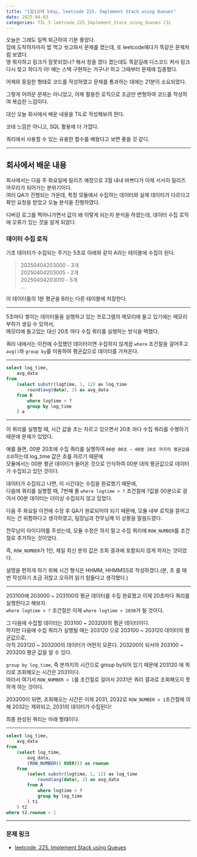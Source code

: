```yaml
---
title: "1일1코테 5day, leetcode 225. Implement Stack using Queues"
date: 2025-04-03
categories: TIL 5 leetcode_225_Implement_Stack_using_Queues CIL
---
```


오늘은 그래도 일찍 퇴근하여 기분 좋았다.  
집에 도착하자마자 밥 먹고 씻고와서 문제를 켰는데, 또 leetcode에다가 똑같은 문제처럼 보였다.  
엥 뭐지하고 링크가 잘못되었나? 해서 창을 껐다 켰는데도 똑같길래 디스코드 켜서 링크 다시 찾고 하다가 아! 얘는 스택 구현하는 거구나! 하고 그때부터 문제에 집중했다.  

어제와 동일한 형태로 코드를 작성하였고 문제를 통과하는 데에는 21분이 소요되었다.  

그렇게 어려운 문제는 아니었고, 어제 활용한 로직으로 조금만 변형하여 코드를 작성하여 복습한 느낌이다.  

대신 오늘 회사에서 배운 내용을 TIL로 작성해보려 한다.  

코테 느낌은 아니고, SQL 활용에 더 가깝다.  

쿼리에서 사용할 수 있는 유용한 함수를 배웠다고 보면 좋을 것 같다.  

---

## 회사에서 배운 내용

회사에서는 다음 주 화요일에 릴리즈 예정으로 3월 내내 바쁘다가 이제 서서히 릴리즈 마무리가 되어가는 분위기이다.  
여러 QA가 진행되는 가운데, 특정 모듈에서 수집하는 데이터와 실제 데이터가 다르다고 확인 요청을 받았고 오늘 분석을 진행하였다.  

디버깅 로그를 찍어나가면서 값이 왜 이렇게 되는지 분석을 하였는데, 데이터 수집 로직에 오류가 있는 것을 알게 되었다.  

### 데이터 수집 로직

기초 데이터가 수집되는 주기는 5초로 아래와 같이 A라는 테이블에 수집이 된다.  

> 20250404203000 - 3개  
> 20250404203005 - 2개  
> 20250404203010 - 5개  
> ...  

이 데이터들의 1분 평균을 B라는 다른 테이블에 저장한다.  

---

5초마다 쌓이는 데이터들을 실행하고 있는 프로그램의 메모리에 들고 있기에는 메모리 부하가 생길 수 있어서,  
메모리에 들고있는 대신 20초 마다 수집 쿼리를 실행하는 방식을 택했다.  

쿼리 내에서는 이전에 수집했던 데이터이면 수집하지 않게끔 `where` 조건절을 걸어주고  
`avg()`와 `group by`를 이용하여 평균값으로 데이터를 가져온다.  

---

```SQL
select log_time,
    avg_data
from
    (select substr(logtime, 1, 12) as log_time
        round(avg(data), 2) as avg_data
    from B
        where logtime > ?
        group by log_time
    ) a
```

---

이 쿼리를 실행할 때, 시간 값을 초는 자르고 있으면서 20초 마다 수집 쿼리를 수행하기 때문에 문제가 있었다.

예를 들면, 00분 20초에 수집 쿼리를 실행하여 `00분 00초 ~ 00분 20초 까지의 평균값을 조회`하는데 log_time 값은 초를 자르기 때문에  
모듈에서는 00분 평균 데이터가 들어온 것으로 인식하여 00분 대의 평균값으로 데이터가 수집되고 있던 것이다.  

데이터가 수집되고 나면, 이 시간대는 수집을 완료했기 때문에,  
다음에 쿼리를 실행할 때, 7번째 줄 `where logtime > ?` 조건절에 ?값을 00분으로 걸어서 00분 데이터는 더이상 수집되지 않고 있었다.  

다음 주 화요일 이전에 수정 후 QA가 완료되어야 되기 때문에, 모듈 내부 로직을 뜯어고치는 건 위험하다고 생각하였고, 팀장님과 전무님께 이 상황을 말씀드렸다.   

전무님이 아이디어를 주셨는데, 모듈 수정은 하지 말고 수집 쿼리에 `ROW_NUMBER`를 조건절로 추가하는 것이었다.  

즉, `ROW_NUMBER`가 1인, 제일 최신 분의 값은 조회 결과에 포함되지 않게 하자는 것이었다.  

설명을 편하게 하기 위해 시간 형식은 HHMM, HHMMSS로 작성하겠다.(분, 초 를 매번 작성하기 조금 귀찮고 오히려 읽기 힘들다고 생각했다.)  

---

203100에 203000 ~ 203100의 평균 데이터를 수집 완료했고 이제 20초마다 쿼리를 실행한다고 해보자.  
`where logtime > ?` 조건절은 이제 `where logtime > 2030`가 될 것이다.  

그 다음에 수집할 데이터는 203100 ~ 203200의 평균 데이터이다.  
하지만 다음에 수집 쿼리가 실행될 때는 203120 으로 203100 ~ 203120 데이터의 평균값으로,  
아직 203120 ~ 203200의 데이터가 어떤지 모른다. 203200이 되서야 203100 ~ 203200 평균 값을 알 수 있다.  

`group by log_time`, 즉 분까지의 시간으로 group by되어 있기 때문에 203120 에 쿼리로 조회해오는 시간은 2031이다.    
따라서 여기서 `ROW_NUMBER > 1`를 조건절로 걸어서 2031은 쿼리 결과로 조회해오지 못하게 하는 것이다.  

203200이 되면, 조회해오는 시간은 이제 2031, 2032로 `ROW_NUMBER > 1`조건절에 의해 2032는 제외되고, 2031의 데이터가 수집된다!

최종 완성된 쿼리는 아래 형태이다.  

---

```SQL
select log_time,
    avg_data
from
    (select log_time,
        avg_data,
        (ROW_NUMBER() OVER()) as rownum
    from
        (select substr(logtime, 1, 12) as log_time
            round(avg(data), 2) as avg_data
        from A
            where logtime > ?
            group by log_time
        ) t1
    ) t2
where t2.rownum > 1
```

---

### 문제 링크

- [leetcode, 225. Implement Stack using Queues](https://leetcode.com/problems/implement-stack-using-queues/description/)

